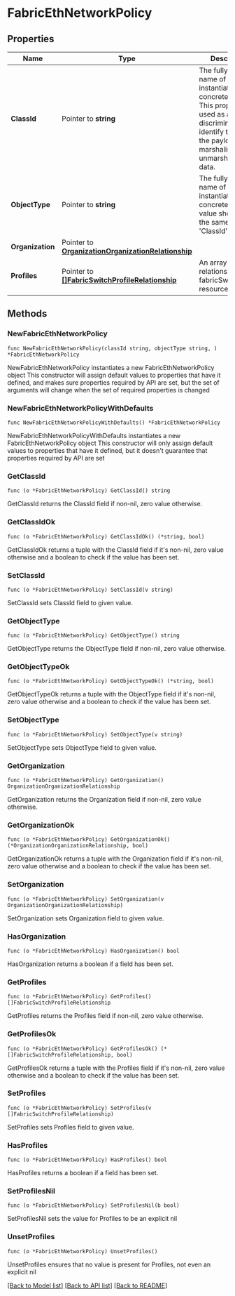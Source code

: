 # FabricEthNetworkPolicy

## Properties

Name | Type | Description | Notes
------------ | ------------- | ------------- | -------------
**ClassId** | Pointer to **string** | The fully-qualified name of the instantiated, concrete type. This property is used as a discriminator to identify the type of the payload when marshaling and unmarshaling data. | [default to "fabric.EthNetworkPolicy"]
**ObjectType** | Pointer to **string** | The fully-qualified name of the instantiated, concrete type. The value should be the same as the &#39;ClassId&#39; property. | [default to "fabric.EthNetworkPolicy"]
**Organization** | Pointer to [**OrganizationOrganizationRelationship**](OrganizationOrganizationRelationship.md) |  | [optional] 
**Profiles** | Pointer to [**[]FabricSwitchProfileRelationship**](FabricSwitchProfileRelationship.md) | An array of relationships to fabricSwitchProfile resources. | [optional] 

## Methods

### NewFabricEthNetworkPolicy

`func NewFabricEthNetworkPolicy(classId string, objectType string, ) *FabricEthNetworkPolicy`

NewFabricEthNetworkPolicy instantiates a new FabricEthNetworkPolicy object
This constructor will assign default values to properties that have it defined,
and makes sure properties required by API are set, but the set of arguments
will change when the set of required properties is changed

### NewFabricEthNetworkPolicyWithDefaults

`func NewFabricEthNetworkPolicyWithDefaults() *FabricEthNetworkPolicy`

NewFabricEthNetworkPolicyWithDefaults instantiates a new FabricEthNetworkPolicy object
This constructor will only assign default values to properties that have it defined,
but it doesn't guarantee that properties required by API are set

### GetClassId

`func (o *FabricEthNetworkPolicy) GetClassId() string`

GetClassId returns the ClassId field if non-nil, zero value otherwise.

### GetClassIdOk

`func (o *FabricEthNetworkPolicy) GetClassIdOk() (*string, bool)`

GetClassIdOk returns a tuple with the ClassId field if it's non-nil, zero value otherwise
and a boolean to check if the value has been set.

### SetClassId

`func (o *FabricEthNetworkPolicy) SetClassId(v string)`

SetClassId sets ClassId field to given value.


### GetObjectType

`func (o *FabricEthNetworkPolicy) GetObjectType() string`

GetObjectType returns the ObjectType field if non-nil, zero value otherwise.

### GetObjectTypeOk

`func (o *FabricEthNetworkPolicy) GetObjectTypeOk() (*string, bool)`

GetObjectTypeOk returns a tuple with the ObjectType field if it's non-nil, zero value otherwise
and a boolean to check if the value has been set.

### SetObjectType

`func (o *FabricEthNetworkPolicy) SetObjectType(v string)`

SetObjectType sets ObjectType field to given value.


### GetOrganization

`func (o *FabricEthNetworkPolicy) GetOrganization() OrganizationOrganizationRelationship`

GetOrganization returns the Organization field if non-nil, zero value otherwise.

### GetOrganizationOk

`func (o *FabricEthNetworkPolicy) GetOrganizationOk() (*OrganizationOrganizationRelationship, bool)`

GetOrganizationOk returns a tuple with the Organization field if it's non-nil, zero value otherwise
and a boolean to check if the value has been set.

### SetOrganization

`func (o *FabricEthNetworkPolicy) SetOrganization(v OrganizationOrganizationRelationship)`

SetOrganization sets Organization field to given value.

### HasOrganization

`func (o *FabricEthNetworkPolicy) HasOrganization() bool`

HasOrganization returns a boolean if a field has been set.

### GetProfiles

`func (o *FabricEthNetworkPolicy) GetProfiles() []FabricSwitchProfileRelationship`

GetProfiles returns the Profiles field if non-nil, zero value otherwise.

### GetProfilesOk

`func (o *FabricEthNetworkPolicy) GetProfilesOk() (*[]FabricSwitchProfileRelationship, bool)`

GetProfilesOk returns a tuple with the Profiles field if it's non-nil, zero value otherwise
and a boolean to check if the value has been set.

### SetProfiles

`func (o *FabricEthNetworkPolicy) SetProfiles(v []FabricSwitchProfileRelationship)`

SetProfiles sets Profiles field to given value.

### HasProfiles

`func (o *FabricEthNetworkPolicy) HasProfiles() bool`

HasProfiles returns a boolean if a field has been set.

### SetProfilesNil

`func (o *FabricEthNetworkPolicy) SetProfilesNil(b bool)`

 SetProfilesNil sets the value for Profiles to be an explicit nil

### UnsetProfiles
`func (o *FabricEthNetworkPolicy) UnsetProfiles()`

UnsetProfiles ensures that no value is present for Profiles, not even an explicit nil

[[Back to Model list]](../README.md#documentation-for-models) [[Back to API list]](../README.md#documentation-for-api-endpoints) [[Back to README]](../README.md)


